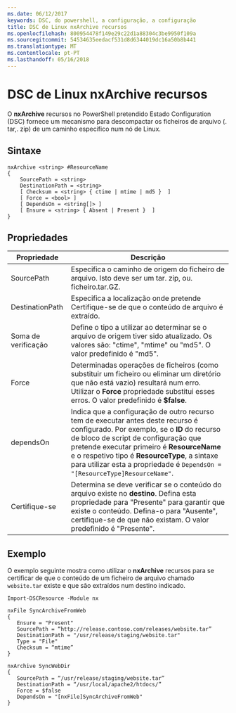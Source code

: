 ```yaml
---
ms.date: 06/12/2017
keywords: DSC, do powershell, a configuração, a configuração
title: DSC de Linux nxArchive recursos
ms.openlocfilehash: 800954478f149e29c22d1a88304c3be9950f109a
ms.sourcegitcommit: 54534635eedacf531d8d6344019dc16a50b8b441
ms.translationtype: MT
ms.contentlocale: pt-PT
ms.lasthandoff: 05/16/2018
---
```

# <a name="dsc-for-linux-nxarchive-resource"></a>DSC de Linux nxArchive recursos

O **nxArchive** recursos no PowerShell pretendido Estado Configuration (DSC) fornece um mecanismo para descompactar os ficheiros de arquivo (. tar,. zip) de um caminho específico num nó de Linux.

## <a name="syntax"></a>Sintaxe

```
nxArchive <string> #ResourceName
{
    SourcePath = <string>
    DestinationPath = <string>
    [ Checksum = <string> { ctime | mtime | md5 }  ]
    [ Force = <bool> ]
    [ DependsOn = <string[]> ]
    [ Ensure = <string> { Absent | Present }  ]
}
```

## <a name="properties"></a>Propriedades

|  Propriedade |  Descrição |
|---|---|
| SourcePath| Especifica o caminho de origem do ficheiro de arquivo. Isto deve ser um tar. zip, ou. ficheiro.tar.GZ. |
| DestinationPath| Especifica a localização onde pretende Certifique-se de que o conteúdo de arquivo é extraído.|
| Soma de verificação| Define o tipo a utilizar ao determinar se o arquivo de origem tiver sido atualizado. Os valores são: "ctime", "mtime" ou "md5". O valor predefinido é "md5".|
| Force| Determinadas operações de ficheiros (como substituir um ficheiro ou eliminar um diretório que não está vazio) resultará num erro. Utilizar o **Force** propriedade substitui esses erros. O valor predefinido é **$false**.|
| dependsOn | Indica que a configuração de outro recurso tem de executar antes deste recurso é configurado. Por exemplo, se o **ID** do recurso de bloco de script de configuração que pretende executar primeiro é **ResourceName** e o respetivo tipo é **ResourceType**, a sintaxe para utilizar esta a propriedade é `DependsOn = "[ResourceType]ResourceName"`.|
| Certifique-se| Determina se deve verificar se o conteúdo do arquivo existe no **destino**. Defina esta propriedade para "Presente" para garantir que existe o conteúdo. Defina-o para "Ausente", certifique-se de que não existam. O valor predefinido é "Presente".|

## <a name="example"></a>Exemplo

O exemplo seguinte mostra como utilizar o **nxArchive** recursos para se certificar de que o conteúdo de um ficheiro de arquivo chamado `website.tar` existe e que são extraídos num destino indicado.

```
Import-DSCResource -Module nx

nxFile SyncArchiveFromWeb
{
   Ensure = "Present"
   SourcePath = “http://release.contoso.com/releases/website.tar”
   DestinationPath = "/usr/release/staging/website.tar"
   Type = "File"
   Checksum = “mtime”
}

nxArchive SyncWebDir
{
   SourcePath = “/usr/release/staging/website.tar”
   DestinationPath = “/usr/local/apache2/htdocs/”
   Force = $false
   DependsOn = "[nxFile]SyncArchiveFromWeb"
}
```
